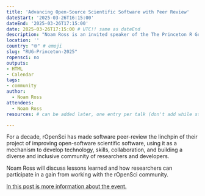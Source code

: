 ```yaml
---
title: 'Advancing Open-Source Scientific Software with Peer Review'
dateStart: '2025-03-26T16:15:00'
dateEnd: '2025-03-26T17:15:00'
date: 2025-03-26T17:15:00 # UTC!! same as dateEnd
description: "Noam Ross is an invited speaker of the The Princeton R Group (“Princeton tigeRs”) to share about rOpenSci and Software Peer Review"
location: ''
country: "🌐" # emoji
slug: "RUG-Princeton-2025"
ropensci: no
outputs: 
- HTML
- Calendar 
tags: 
- community
author:
  - Noam Ross
attendees:
  - Noam Ross 
resources: # can be added later, one entry per talk (don't add while still empty, add once there are resources)

---
```


For a decade, rOpenSci has made software peer-review the linchpin of their project of improving open-software scientific software, using it as a mechanism to develop technology, skills, collaboration, and building a diverse and inclusive community of researchers and developers.

Noam Ross will discuss lessons learned and how researchers can participate in a gain from working with the rOpenSci community.

[In this post is more information about the event.](https://www.addevent.com/event/Pr24477696)